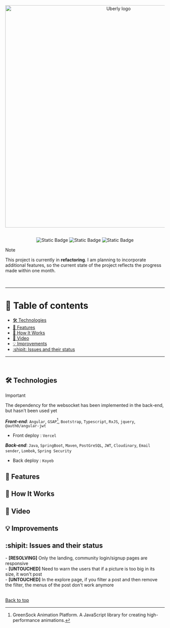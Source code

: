 <div align="center">
  
  <img src="https://github.com/Elekekic/Uberly/assets/157897660/da7c7785-97f8-4249-b7ec-abc75deb1608" alt="Uberly logo" width="700px"> 

<br>

<br> 

   ![Static Badge](https://img.shields.io/badge/Deployed-%23FC7E0F?logo=Vercel&label=Vercel&labelColor=%23000000)  ![Static Badge](https://img.shields.io/badge/Deployed-%23F5E7C6?logo=Koyeb&label=Koyeb&labelColor=%23000000) ![Static Badge](https://img.shields.io/badge/Refactoring-%23FAF3E1?logo=htmx&label=code&labelColor=black)

</div>

> [!NOTE]
> This project is currently in **refactoring**. I am planning to incorporate additional features, so the current state of the project reflects the progress made within one month.

<br>

---

<h1 id="table-of-contents"> 🧾 Table of contents </h1> 

- [🛠 Technologies](#technologies)  
- [🧩 Features](#features)  
- [📝 How It Works](#how-it-works)  
- [📂 Video](#video)  
- [💡 Improvements](#improvements)  
- [:shipit: Issues and their status](#issues-and-their-status)  

---

<br>

<h2 id="technologies">🛠️ Technologies</h2>

> [!IMPORTANT]
> The dependency for the websocket has been implemented in the back-end, but hasn't been used yet

_**Front-end**_: `Angular`, `GSAP`[^1], `Bootstrap`, `Typescript`, `RxJS`, `jquery`, `@auth0/angular-jwt`  
- Front deploy : `Vercel`

_**Back-end**_: `Java`, `SpringBoot`, `Maven`, `PostGreSQL`, `JWT`, `Cloudinary`, `Email sender`, `Lombok`, `Spring Security`  
- Back deploy : `Koyeb`  

<h2 id="features">🧩 Features</h2>

<h2 id="how-it-works">📝 How It Works</h2>

<h2 id="video">📂 Video</h2>

<h2 id="improvements">💡 Improvements</h2>

<h2 id="issues-and-their-status">:shipit: Issues and their status</h2>
- <strong>[RESOLVING]</strong> Only the landing, community login/signup pages are responsive <br> 
- <strong>[UNTOUCHED]</strong> Need to warn the users that if a picture is too big in its size, it won't post <br>
- <strong>[UNTOUCHED]</strong> In the explore page, if you filter a post and then remove the filter, the menus of the post don't work anymore  <br>

<br>

[Back to top](#table-of-contents)

[^1]: GreenSock Animation Platform. A JavaScript library for creating high-performance animations.
